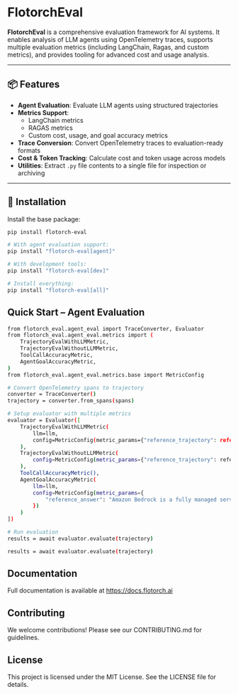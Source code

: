 # FlotorchEval

**FlotorchEval** is a comprehensive evaluation framework for AI systems. It enables analysis of LLM agents using OpenTelemetry traces, supports multiple evaluation metrics (including LangChain, Ragas, and custom metrics), and provides tooling for advanced cost and usage analysis.

---

## 📦 Features

- **Agent Evaluation**: Evaluate LLM agents using structured trajectories
- **Metrics Support**:
  - LangChain metrics
  - RAGAS metrics
  - Custom cost, usage, and goal accuracy metrics
- **Trace Conversion**: Convert OpenTelemetry traces to evaluation-ready formats
- **Cost & Token Tracking**: Calculate cost and token usage across models
- **Utilities**: Extract `.py` file contents to a single file for inspection or archiving

---

## 🧰 Installation

Install the base package:

```bash
pip install flotorch-eval

# With agent evaluation support:
pip install "flotorch-eval[agent]"

# With development tools:
pip install "flotorch-eval[dev]"

# Install everything:
pip install "flotorch-eval[all]"
```

## Quick Start – Agent Evaluation

```bash
from flotorch_eval.agent_eval import TraceConverter, Evaluator
from flotorch_eval.agent_eval.metrics import (
    TrajectoryEvalWithLLMMetric,
    TrajectoryEvalWithoutLLMMetric,
    ToolCallAccuracyMetric,
    AgentGoalAccuracyMetric,
)
from flotorch_eval.agent_eval.metrics.base import MetricConfig

# Convert OpenTelemetry spans to trajectory
converter = TraceConverter()
trajectory = converter.from_spans(spans)

# Setup evaluator with multiple metrics
evaluator = Evaluator([
    TrajectoryEvalWithLLMMetric(
        llm=llm,
        config=MetricConfig(metric_params={"reference_trajectory": reference})
    ),
    TrajectoryEvalWithoutLLMMetric(
        config=MetricConfig(metric_params={"reference_trajectory": reference})
    ),
    ToolCallAccuracyMetric(),
    AgentGoalAccuracyMetric(
        llm=llm,
        config=MetricConfig(metric_params={
            "reference_answer": "Amazon Bedrock is a fully managed service that makes it easy to use foundation models from third-party providers and Amazon."
        })
    )
])

# Run evaluation
results = await evaluator.evaluate(trajectory)

results = await evaluator.evaluate(trajectory)
```

## Documentation
Full documentation is available at https://docs.flotorch.ai

## Contributing
We welcome contributions! Please see our CONTRIBUTING.md for guidelines.

## License
This project is licensed under the MIT License. See the LICENSE file for details.

